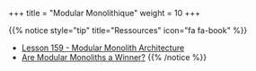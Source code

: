 +++
title = "Modular Monolithique"
weight = 10
+++

{{% notice style="tip" title="Ressources" icon="fa fa-book" %}}

- [ Lesson 159 - Modular Monolith Architecture](https://youtu.be/ikuu3QIuJuc)
- [Are Modular Monoliths a Winner?](https://hexmaster.nl/posts/are-modular-monoliths-a-winner/)
  {{% /notice %}}
